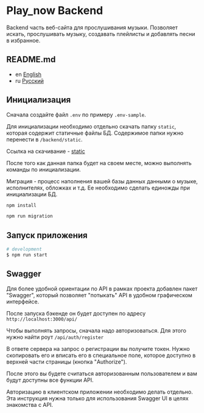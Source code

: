 # Play_now Backend

Backend часть веб-сайта для прослушивания музыки. Позволяет искать,
прослушивать музыку, создавать плейлисты и добавлять песни в избранное.

## README.md

* en [English](../README.md)
* ru [Русский](README.ru.md)

## Инициализация

Сначала создайте файл `.env` по примеру `.env-sample`.

Для инициализации необходимо отдельно скачать папку `static`, которая
содержит статичные файлы БД. Содержимое папки нужно перенести в
`/backend/static`.

Ссылка на скачивание -
[static](https://drive.google.com/drive/folders/1XM5FBm_3k-J4NVaOWumO7-rqiXJtwX92?usp=sharing)

После того как данная папка будет на своем месте, можно выполнять
команды по инициализации.

Миграция - процесс наполнения вашей базы данных данными о музыке,
исполнителях, обложках и т.д. Ее необходимо сделать единожды при
инициализации БД.

```bash
npm install

npm run migration
```

## Запуск приложения

```bash
# development
$ npm run start
```

## Swagger

Для более удобной ориентации по API в рамках проекта добавлен пакет
"Swagger", который позволяет "потыкать" API в удобном графическом
интерфейсе.

После запуска бэкенде он будет доступен по адресу
`http://localhost:3000/api/`

Чтобы выполнять запросы, сначала надо авторизоваться. Для этого нужно
найти роут `/api/auth/register`

В ответе сервера на запрос о регистрации вы получите токен.
Нужно скопировать его и вписать его в специальное поле, которое
доступно в верхней части страницы (кнопка "Authorize").

После этого вы будете считаться авторизованным пользователем и вам
будут доступны все функции API.

Авторизацию в клиентском приложении необходимо делать отдельно.
Эта инструкция нужна только для использования Swagger UI в целях
знакомства с API.
